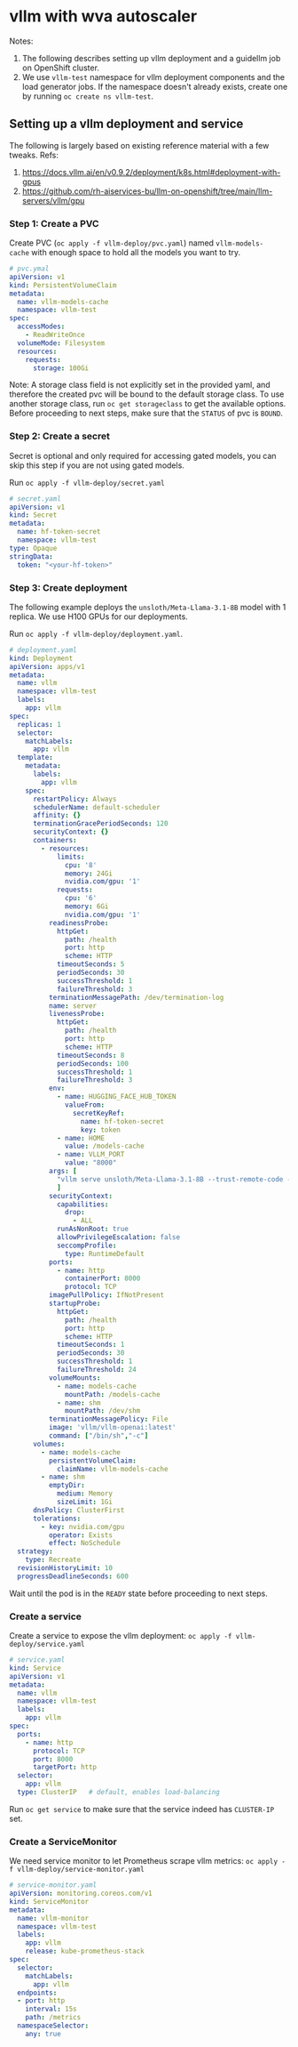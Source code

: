 # vllm with wva autoscaler


Notes: 
1. The following describes setting up vllm deployment and a guidellm job on OpenShift cluster.
2. We use  `vllm-test` namespace for vllm deployment components and the load generator jobs. If the namespace doesn't already exists, create one by running `oc create ns vllm-test`.

## Setting up a vllm deployment and service
The following is largely based on existing reference material with a few tweaks. 
Refs:
1. https://docs.vllm.ai/en/v0.9.2/deployment/k8s.html#deployment-with-gpus
2. https://github.com/rh-aiservices-bu/llm-on-openshift/tree/main/llm-servers/vllm/gpu

### Step 1: Create a PVC
Create PVC (`oc apply -f vllm-deploy/pvc.yaml`) named `vllm-models-cache` with enough space to hold all the models you want to try.
```yaml
# pvc.ymal
apiVersion: v1
kind: PersistentVolumeClaim
metadata:
  name: vllm-models-cache
  namespace: vllm-test
spec:
  accessModes:
    - ReadWriteOnce
  volumeMode: Filesystem
  resources:
    requests:
      storage: 100Gi
```
Note: 
A storage class field is not explicitly set in the provided yaml, and therefore the created pvc will be bound to the default storage class. To use another storage class, run  `oc get storageclass` to get the available options.
Before proceeding to next steps, make sure that the `STATUS` of pvc is `BOUND`.

### Step 2: Create a secret
Secret is optional and only required for accessing gated models, you can skip this step if you are not using gated models.

Run `oc apply -f vllm-deploy/secret.yaml`
```yaml
# secret.yaml
apiVersion: v1
kind: Secret
metadata:
  name: hf-token-secret
  namespace: vllm-test
type: Opaque
stringData:
  token: "<your-hf-token>"
```

### Step 3: Create deployment
The following example deploys the `unsloth/Meta-Llama-3.1-8B` model with 1 replica. We use H100 GPUs for our deployments.

Run `oc apply -f vllm-deploy/deployment.yaml`.
```yaml
# deployment.yaml
kind: Deployment
apiVersion: apps/v1
metadata:
  name: vllm
  namespace: vllm-test
  labels:
    app: vllm
spec:
  replicas: 1
  selector:
    matchLabels:
      app: vllm
  template:
    metadata:
      labels:
        app: vllm
    spec:
      restartPolicy: Always
      schedulerName: default-scheduler
      affinity: {}
      terminationGracePeriodSeconds: 120
      securityContext: {}
      containers:
        - resources:
            limits:
              cpu: '8'
              memory: 24Gi
              nvidia.com/gpu: '1'
            requests:
              cpu: '6'
              memory: 6Gi
              nvidia.com/gpu: '1'
          readinessProbe:
            httpGet:
              path: /health
              port: http
              scheme: HTTP
            timeoutSeconds: 5
            periodSeconds: 30
            successThreshold: 1
            failureThreshold: 3
          terminationMessagePath: /dev/termination-log
          name: server
          livenessProbe:
            httpGet:
              path: /health
              port: http
              scheme: HTTP
            timeoutSeconds: 8
            periodSeconds: 100
            successThreshold: 1
            failureThreshold: 3
          env:
            - name: HUGGING_FACE_HUB_TOKEN
              valueFrom:
                secretKeyRef:
                  name: hf-token-secret
                  key: token
            - name: HOME
              value: /models-cache
            - name: VLLM_PORT
              value: "8000"
          args: [
            "vllm serve unsloth/Meta-Llama-3.1-8B --trust-remote-code --download-dir /models-cache --dtype float16"
            ]
          securityContext:
            capabilities:
              drop:
                - ALL
            runAsNonRoot: true
            allowPrivilegeEscalation: false
            seccompProfile:
              type: RuntimeDefault
          ports:
            - name: http
              containerPort: 8000
              protocol: TCP
          imagePullPolicy: IfNotPresent
          startupProbe:
            httpGet:
              path: /health
              port: http
              scheme: HTTP
            timeoutSeconds: 1
            periodSeconds: 30
            successThreshold: 1
            failureThreshold: 24
          volumeMounts:
            - name: models-cache
              mountPath: /models-cache
            - name: shm
              mountPath: /dev/shm
          terminationMessagePolicy: File
          image: 'vllm/vllm-openai:latest'
          command: ["/bin/sh","-c"]
      volumes:
        - name: models-cache
          persistentVolumeClaim:
            claimName: vllm-models-cache
        - name: shm
          emptyDir:
            medium: Memory
            sizeLimit: 1Gi
      dnsPolicy: ClusterFirst
      tolerations:
        - key: nvidia.com/gpu
          operator: Exists
          effect: NoSchedule
  strategy:
    type: Recreate
  revisionHistoryLimit: 10
  progressDeadlineSeconds: 600
```

Wait until the pod is in the `READY` state before proceeding to next steps.

### Create a service
Create a service to expose the vllm deployment: `oc apply -f vllm-deploy/service.yaml`
```yaml
# service.yaml
kind: Service
apiVersion: v1
metadata:
  name: vllm
  namespace: vllm-test
  labels:
    app: vllm
spec:
  ports:
    - name: http
      protocol: TCP
      port: 8000
      targetPort: http
  selector:
    app: vllm
  type: ClusterIP   # default, enables load-balancing
```

Run `oc get service` to make sure that the service indeed has `CLUSTER-IP` set.

### Create a ServiceMonitor
We need service monitor to let Prometheus scrape vllm metrics: `oc apply -f vllm-deploy/service-monitor.yaml `
```yaml
# service-monitor.yaml
apiVersion: monitoring.coreos.com/v1
kind: ServiceMonitor
metadata:
  name: vllm-monitor
  namespace: vllm-test
  labels:
    app: vllm
    release: kube-prometheus-stack   
spec:
  selector:
    matchLabels:
      app: vllm
  endpoints:
  - port: http
    interval: 15s
    path: /metrics
  namespaceSelector:
    any: true
```










